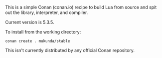 This is a simple Conan (conan.io) recipe to build Lua from source and spit out the library, interpreter, and compiler.

Current version is 5.3.5.

To install from the working directory:

    conan create . mukunda/stable

This isn't currently distributed by any official Conan repository.
